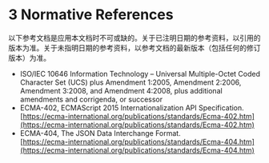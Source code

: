 # 3 Normative References

以下参考文档是应用本文档时不可或缺的。关于已注明日期的参考资料，以引用的版本为准。关于未指明日期的参考资料，以参考文档的最新版本（包括任何的修订版本）为准。

* ISO/IEC 10646 Information Technology – Universal Multiple-Octet Coded Character Set \(UCS\) plus Amendment 1:2005, Amendment 2:2006, Amendment 3:2008, and Amendment 4:2008, plus additional amendments and corrigenda, or successor
* ECMA-402, ECMAScript 2015 Internationalization API Specification.  
  [https://ecma-international.org/publications/standards/Ecma-402.htm](https://ecma-international.org/publications/standards/Ecma-402.htm)
* ECMA-404, The JSON Data Interchange Format.  
  [https://ecma-international.org/publications/standards/Ecma-404.htm](https://ecma-international.org/publications/standards/Ecma-404.htm)

